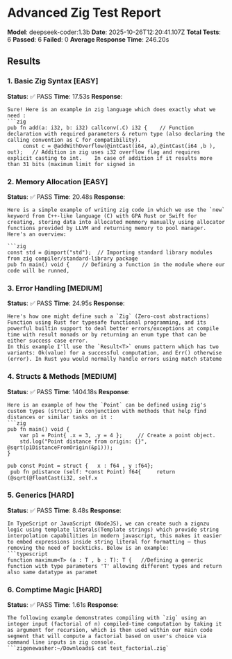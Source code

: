 # Advanced Zig Test Report

**Model**: deepseek-coder:1.3b
**Date**: 2025-10-26T12:20:41.107Z
**Total Tests**: 6
**Passed**: 6
**Failed**: 0
**Average Response Time**: 246.20s

## Results

### 1. Basic Zig Syntax [EASY]

**Status**: ✅ PASS
**Time**: 17.53s
**Response**:
```zig
Sure! Here is an example in zig language which does exactly what we need : 
```zig  
pub fn add(a: i32, b: i32) callconv(.C) i32 {    // Function declaration with required parameters & return type (also declaring the calling convention as C for compatibility).
     const c = @addWithOverflow(@intCast(i64, a),@intCast(i64 ,b ), out);   // Addition in zig uses i32 overflow flag and requires explicit casting to int.    In case of addition if it results more than 31 bits (maximum limit for signed in
```

### 2. Memory Allocation [EASY]

**Status**: ✅ PASS
**Time**: 20.48s
**Response**:
```zig
Here is a simple example of writing zig code in which we use the `new` keyword from C++-like language (C) with GPA Rust or Swift for creating, storing data into allocated memmory manually using allocator functions provided by LLVM and returning memory to pool manager. Here's an overview:

```zig
const std = @import("std");  // Importing standard library modules from zig compiler/standard-library package  
pub fn main() void {    // Defining a function in the module where our code will be runned,
```

### 3. Error Handling [MEDIUM]

**Status**: ✅ PASS
**Time**: 24.95s
**Response**:
```zig
Here's how one might define such a `Zig` (Zero-cost abstractions) Function using Rust for typesafe functional programming, and its powerful builtin support to deal better errors/exceptions at compile time with result monads or by returning an enum type that can be either success case error.
In this example I'll use the `Result<T>` enums pattern which has two variants: Ok(value) for a successful computation, and Err() otherwise (error). In Rust you would normally handle errors using match stateme
```

### 4. Structs & Methods [MEDIUM]

**Status**: ✅ PASS
**Time**: 1404.18s
**Response**:
```zig
Here is an example of how the `Point` can be defined using zig's custom types (struct) in conjunction with methods that help find distances or similar tasks on it : 
```zig
pub fn main() void {  
    var p1 = Point{ .x = 3, .y = 4 };     // Create a point object.      
	std.log("Point distance from origin: {}", @sqrt(p1DistanceFromOrigin(&p1)));        
}     
 
pub const Point = struct {   x : f64 , y :f64};   
 pub fn pdistance (self: *const Point) f64{     return (@sqrt(@floatCast(i32, self.x
```

### 5. Generics [HARD]

**Status**: ✅ PASS
**Time**: 8.48s
**Response**:
```zig
In TypeScript or JavaScript (NodeJS), we can create such a zignzu logic using template literals(Template strings) which provide string interpolation capabilities in modern javascript, this makes it easier to embed expressions inside string literal for formatting — thus removing the need of backticks. Below is an example:
```typescript
function maximum<T> (a : T , b : T): T {   //Defining a generic function with type parameters 'T' allowing different types and return also same datatype as paramet
```

### 6. Comptime Magic [HARD]

**Status**: ✅ PASS
**Time**: 1.61s
**Response**:
```zig
The following example demonstrates compiling with `zig` using an integer input (factorial of n) compiled-time computation by taking it as argument for recursion, which is then used within our main code segment that will compute a factorial based on user's choice via command line inputs in zig console. 
```zigenewasher:~/Downloads$ cat test_factorial.zig`
```

